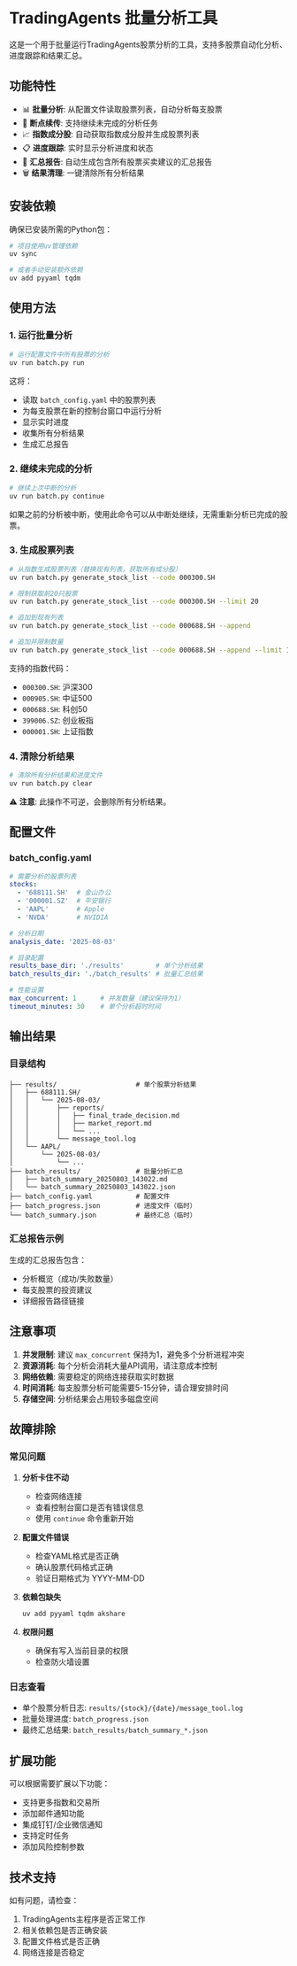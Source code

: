 # TradingAgents 批量分析工具

这是一个用于批量运行TradingAgents股票分析的工具，支持多股票自动化分析、进度跟踪和结果汇总。

## 功能特性

- 📊 **批量分析**: 从配置文件读取股票列表，自动分析每支股票
- 🔄 **断点续传**: 支持继续未完成的分析任务
- 📈 **指数成分股**: 自动获取指数成分股并生成股票列表
- 📋 **进度跟踪**: 实时显示分析进度和状态
- 📄 **汇总报告**: 自动生成包含所有股票买卖建议的汇总报告
- 🗑️ **结果清理**: 一键清除所有分析结果

## 安装依赖

确保已安装所需的Python包：

```bash
# 项目使用uv管理依赖
uv sync

# 或者手动安装额外依赖
uv add pyyaml tqdm
```

## 使用方法

### 1. 运行批量分析

```bash
# 运行配置文件中所有股票的分析
uv run batch.py run
```

这将：
- 读取 `batch_config.yaml` 中的股票列表
- 为每支股票在新的控制台窗口中运行分析
- 显示实时进度
- 收集所有分析结果
- 生成汇总报告

### 2. 继续未完成的分析

```bash
# 继续上次中断的分析
uv run batch.py continue
```

如果之前的分析被中断，使用此命令可以从中断处继续，无需重新分析已完成的股票。

### 3. 生成股票列表

```bash
# 从指数生成股票列表（替换现有列表，获取所有成分股）
uv run batch.py generate_stock_list --code 000300.SH

# 限制获取前20只股票
uv run batch.py generate_stock_list --code 000300.SH --limit 20

# 追加到现有列表
uv run batch.py generate_stock_list --code 000688.SH --append

# 追加并限制数量
uv run batch.py generate_stock_list --code 000688.SH --append --limit 10
```

支持的指数代码：
- `000300.SH`: 沪深300
- `000905.SH`: 中证500  
- `000688.SH`: 科创50
- `399006.SZ`: 创业板指
- `000001.SH`: 上证指数

### 4. 清除分析结果

```bash
# 清除所有分析结果和进度文件
uv run batch.py clear
```

⚠️ **注意**: 此操作不可逆，会删除所有分析结果。

## 配置文件

### batch_config.yaml

```yaml
# 需要分析的股票列表
stocks:
  - '688111.SH'  # 金山办公
  - '000001.SZ'  # 平安银行
  - 'AAPL'       # Apple
  - 'NVDA'       # NVIDIA

# 分析日期
analysis_date: '2025-08-03'

# 目录配置
results_base_dir: './results'        # 单个分析结果
batch_results_dir: './batch_results' # 批量汇总结果

# 性能设置
max_concurrent: 1      # 并发数量（建议保持为1）
timeout_minutes: 30    # 单个分析超时时间
```

## 输出结果

### 目录结构

```
├── results/                    # 单个股票分析结果
│   ├── 688111.SH/
│   │   └── 2025-08-03/
│   │       ├── reports/
│   │       │   ├── final_trade_decision.md
│   │       │   ├── market_report.md
│   │       │   └── ...
│   │       └── message_tool.log
│   └── AAPL/
│       └── 2025-08-03/
│           └── ...
├── batch_results/              # 批量分析汇总
│   ├── batch_summary_20250803_143022.md
│   └── batch_summary_20250803_143022.json
├── batch_config.yaml           # 配置文件
├── batch_progress.json         # 进度文件（临时）
└── batch_summary.json          # 最终汇总（临时）
```

### 汇总报告示例

生成的汇总报告包含：
- 分析概览（成功/失败数量）
- 每支股票的投资建议
- 详细报告路径链接

## 注意事项

1. **并发限制**: 建议 `max_concurrent` 保持为1，避免多个分析进程冲突
2. **资源消耗**: 每个分析会消耗大量API调用，请注意成本控制
3. **网络依赖**: 需要稳定的网络连接获取实时数据
4. **时间消耗**: 每支股票分析可能需要5-15分钟，请合理安排时间
5. **存储空间**: 分析结果会占用较多磁盘空间

## 故障排除

### 常见问题

1. **分析卡住不动**
   - 检查网络连接
   - 查看控制台窗口是否有错误信息
   - 使用 `continue` 命令重新开始

2. **配置文件错误**
   - 检查YAML格式是否正确
   - 确认股票代码格式正确
   - 验证日期格式为 YYYY-MM-DD

3. **依赖包缺失**
   ```bash
   uv add pyyaml tqdm akshare
   ```

4. **权限问题**
   - 确保有写入当前目录的权限
   - 检查防火墙设置

### 日志查看

- 单个股票分析日志: `results/{stock}/{date}/message_tool.log`
- 批量处理进度: `batch_progress.json`
- 最终汇总结果: `batch_results/batch_summary_*.json`

## 扩展功能

可以根据需要扩展以下功能：
- 支持更多指数和交易所
- 添加邮件通知功能
- 集成钉钉/企业微信通知
- 支持定时任务
- 添加风险控制参数

## 技术支持

如有问题，请检查：
1. TradingAgents主程序是否正常工作
2. 相关依赖包是否正确安装
3. 配置文件格式是否正确
4. 网络连接是否稳定
